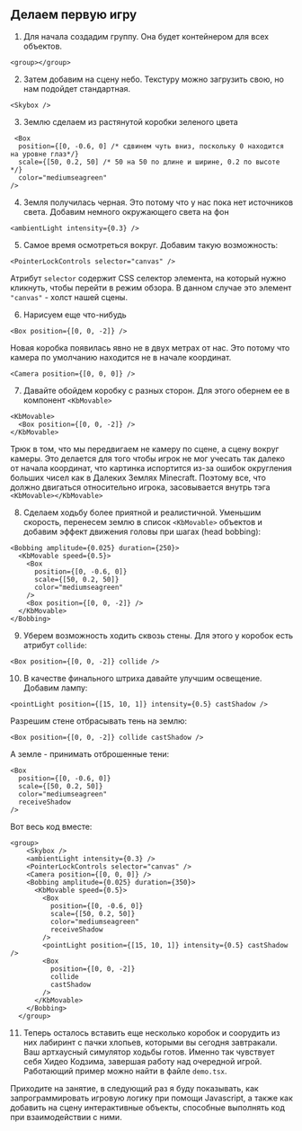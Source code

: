 ## Делаем первую игру

1. Для начала создадим группу. Она будет контейнером для всех объектов.
```
<group></group>
```

2. Затем добавим на сцену небо. Текстуру можно загрузить свою, но нам подойдет стандартная.
```
<Skybox />
```

3. Землю сделаем из растянутой коробки зеленого цвета
```
 <Box
  position={[0, -0.6, 0] /* сдвинем чуть вниз, поскольку 0 находится на уровне глаз*/}
  scale={[50, 0.2, 50] /* 50 на 50 по длине и ширине, 0.2 по высоте */}
  color="mediumseagreen"
/>
```

4. Земля получилась черная. Это потому что у нас пока нет источников света. Добавим немного окружающего света на фон
```
<ambientLight intensity={0.3} />
```

5. Самое время осмотреться вокруг. Добавим такую возможность:
```
<PointerLockControls selector="canvas" />
```
Атрибут `selector` содержит CSS селектор элемента, на который нужно кликнуть, чтобы перейти в режим обзора. В данном случае это элемент `"canvas"` - холст нашей сцены.

6. Нарисуем еще что-нибудь
```
<Box position={[0, 0, -2]} />
```
Новая коробка появилась явно не в двух метрах от нас. Это потому что камера по умолчанию находится не в начале координат.
```
<Camera position={[0, 0, 0]} />
```

7. Давайте обойдем коробку с разных сторон. Для этого обернем ее в компонент `<KbMovable>`
```
<KbMovable>
  <Box position={[0, 0, -2]} />
</KbMovable>
```
Трюк в том, что мы передвигаем не камеру по сцене, а сцену вокруг камеры. Это делается для того чтобы игрок не мог учесать так далеко от начала координат, что картинка испортится из-за ошибок округления больших чисел как в Далеких Землях Minecraft. Поэтому все, что должно двигаться относительно игрока, засовывается внутрь тэга `<KbMovable></KbMovable>`

8. Сделаем ходьбу более приятной и реалистичной. Уменьшим скорость, перенесем землю в список `<KbMovable>` объектов и добавим эффект движения головы при шагах (head bobbing):
```
<Bobbing amplitude={0.025} duration={250}>
  <KbMovable speed={0.5}>
    <Box
      position={[0, -0.6, 0]}
      scale={[50, 0.2, 50]}
      color="mediumseagreen"
    />
    <Box position={[0, 0, -2]} />
  </KbMovable>
</Bobbing>
```

9. Уберем возможность ходить сквозь стены. Для этого у коробок есть атрибут `collide`:
```
<Box position={[0, 0, -2]} collide />
```

10. В качестве финального штриха давайте улучшим освещение. Добавим лампу:
```
<pointLight position={[15, 10, 1]} intensity={0.5} castShadow />
```
Разрешим стене отбрасывать тень на землю:
```
<Box position={[0, 0, -2]} collide castShadow />
```
А земле - принимать отброшенные тени:
```
<Box
  position={[0, -0.6, 0]}
  scale={[50, 0.2, 50]}
  color="mediumseagreen"
  receiveShadow
/>
```
Вот весь код вместе:
```
<group>
    <Skybox />
    <ambientLight intensity={0.3} />
    <PointerLockControls selector="canvas" />
    <Camera position={[0, 0, 0]} />
    <Bobbing amplitude={0.025} duration={350}>
      <KbMovable speed={0.5}>
        <Box
          position={[0, -0.6, 0]}
          scale={[50, 0.2, 50]}
          color="mediumseagreen"
          receiveShadow
        />
        <pointLight position={[15, 10, 1]} intensity={0.5} castShadow />
        <Box
          position={[0, 0, -2]}
          collide
          castShadow
        />
      </KbMovable>
    </Bobbing>
  </group>
```

11. Теперь осталось вставить еще несколько коробок и соорудить из них лабиринт с пачки хлопьев, которыми вы сегодня завтракали. Ваш артхаусный симулятор ходьбы готов. Именно так чувствует себя Хидео Кодзима, завершая работу над очередной игрой. Работающий пример можно найти в файле `demo.tsx`.

Приходите на занятие, в следующий раз я буду показывать, как запрограммировать игровую логику при помощи Javascript, а также как добавить на сцену интерактивные объекты, способные выполнять код при взаимодействии с ними.
